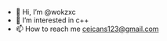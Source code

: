 - 👋 Hi, I’m @wokzxc
- 👀 I’m interested in c++
- 📫 How to reach me ceicans123@gmail.com

<!---
wokzxc/wokzxc is a ✨ special ✨ repository because its `README.md` (this file) appears on your GitHub profile.
You can click the Preview link to take a look at your changes.
--->
